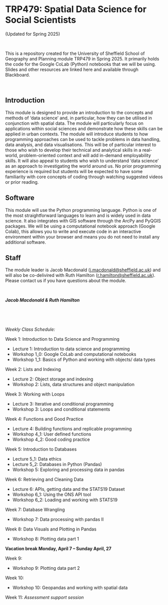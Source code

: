 # TRP479: Spatial Data Science for Social Scientists
(Updated for Spring 2025)

&nbsp;

This is a repository created for the University of Sheffield School of Geography and Planning module TRP479 in Spring 2025. It primarily holds the code for the Google CoLab (Python) notebooks that we will be using. Slides and other resources are linked here and available through Blackboard. 

&nbsp;

## Introduction
This module is designed to provide an introduction to the concepts and methods of ‘data science’ and, in particular, how they can be utilised in conjunction with spatial data. The module will particularly focus on applications within social sciences and demonstrate how these skills can be applied in urban contexts. The module will introduce students to how programming approaches can be used to tackle problems in data handling, data analysis, and data visualisations. This will be of particular interest to those who wish to develop their technical and analytical skills in a real-world, problem-oriented context and will add in-demand  employability skills.  It will also appeal to students who wish to understand ‘data science’ as an approach to investigating the world around us. No prior programming experience is required but students will be expected to have some familiarity with core concepts of coding through watching suggested videos or prior reading.

## Software
This module will use the Python programming language. Python is one of the most straightforward languages to learn and is widely used in data science. It also integrates with GIS software through the ArcPy and PyQGIS packages. We will be using a computational notebook approach (Google Colab), this allows you to write and execute code in an interactive environment within your browser and means you do not need to install any additional software.

## Staff
The module leader is Jacob Macdonald (j.macdonald@sheffield.ac.uk) and will also be co-delivired with Ruth Hamilton (r.hamilton@sheffield.ac.uk). Please contact us if you have questions about the module.

&nbsp;

***Jacob Macdonald & Ruth Hamilton***

&nbsp;

&nbsp;

*Weekly Class Schedule:*

Week 1: Introduction to Data Science and Programming
- Lecture 1: Introduction to data science and programming
- Workshop 1_0: Google CoLab and computational notebooks
- Workshop 1_1: Basics of Python and working with objects/ data types

Week 2: Lists and Indexing
- Lecture 2: Object storage and indexing
- Workshop 2: Lists, data structures and object manipulation

Week 3: Working with Loops
- Lecture 3: Iterative and conditional programming
- Workshop 3: Loops and conditional statements

Week 4: Functions and Good Practice
- Lecture 4: Building functions and replicable programming
- Workshop 4_1: User defined functions 
- Workshop 4_2: Good coding practice

Week 5: Introduction to Databases
- Lecture 5_1: Data ethics
- Lecture 5_2: Databases in Python (Pandas)
- Workshop 5: Exploring and processing data in pandas

Week 6: Retrieving and Cleaning Data
- Lecture 6: APIs, getting data and the STATS19 Dataset
- Workshop 6_1: Using the ONS API tool
- Workshop 6_2: Loading and working with STATS19

Week 7: Database Wrangling
- Workshop 7: Data processing with pandas II

Week 8: Data Visuals and Plotting in Pandas
- Workshop 8: Plotting data part 1

**Vacation break Monday, April 7 – Sunday April, 27**

Week 9:
- Workshop 9: Plotting data part 2

Week 10:
- Workshop 10: Geopandas and working with spatial data

Week 11: *Assessment support session*
